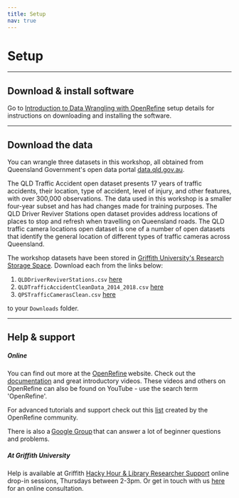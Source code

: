 ```yaml
---
title: Setup
nav: true
---
```

# Setup

-----

## Download & install software

Go to [Introduction to Data Wrangling with OpenRefine](https://griffithunilibrary.github.io/intro-data-wrangle/content/0-setup.html) setup details for instructions on downloading and installing the software. 

-----

## Download the data

You can wrangle three datasets in this workshop, all obtained from Queensland Government's open data portal [data.qld.gov.au](data.qld.gov.au). 

The QLD Traffic Accident open dataset presents 17 years of traffic accidents, their location, type of accident, level of injury, and other features, with over 300,000 observations.  The data used in this workshop is a smaller four-year subset and has had changes made for training purposes. The QLD Driver Reviver Stations open dataset provides address locations of places to stop and refresh when travelling on Queensland roads.  The QLD traffic camera locations open dataset is one of a number of open datasets that identify the general location of different types of traffic cameras across Queensland. 

The workshop datasets have been stored in [Griffith University's Research Storage Space](https://research-storage.griffith.edu.au/).  Download each from the links below:

1. `QLDDriverReviverStations.csv` [here](https://research-storage.griffith.edu.au/owncloud/index.php/s/UMsrDiZlyHRyFpr)
2. `QLDTrafficAccidentCleanData_2014_2018.csv` [here](https://research-storage.griffith.edu.au/owncloud/index.php/s/kITNLGNOnQxNtxB)
3. `QPSTrafficCamerasClean.csv` [here](https://research-storage.griffith.edu.au/owncloud/index.php/s/MNzgOVpVb0d0W5u)

 to your `Downloads` folder.

-----

## Help & support

##### Online

You can find out more at the [OpenRefine](http://openrefine.org) website.  Check out the [documentation](http://openrefine.org/documentation.html) and great introductory videos. These videos and others on OpenRefine can also be found on YouTube - use the search term 'OpenRefine'.

For advanced tutorials and support check out this [list](https://github.com/OpenRefine/OpenRefine/wiki/External-Resources) created by the OpenRefine community.

There is also a [Google Group](https://groups.google.com/forum/#!forum/openrefine) that can answer a lot of beginner questions and problems.

##### At Griffith University

Help is available at Griffith [Hacky Hour & Library Researcher Support](https://hackyhourgriffith.wordpress.com/) online drop-in sessions, Thursdays between 2-3pm.
Or get in touch with us [here](https://intranet.secure.griffith.edu.au/library/forms/help) for an online consultation.
